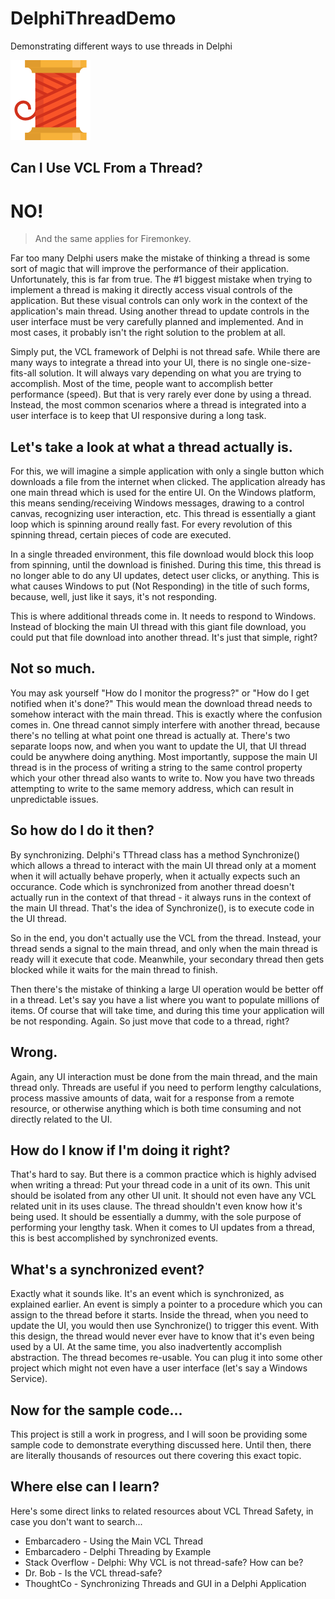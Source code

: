 # DelphiThreadDemo
Demonstrating different ways to use threads in Delphi

![Thread](/ThreadIcon.png "Thread")

## Can I Use VCL From a Thread?

# NO!

> And the same applies for Firemonkey.

Far too many Delphi users make the mistake of thinking a thread is some sort of magic that will improve the performance of their application. Unfortunately, this is far from true. The #1 biggest mistake when trying to implement a thread is making it directly access visual controls of the application. But these visual controls can only work in the context of the application's main thread. Using another thread to update controls in the user interface must be very carefully planned and implemented. And in most cases, it probably isn't the right solution to the problem at all.

Simply put, the VCL framework of Delphi is not thread safe. While there are many ways to integrate a thread into your UI, there is no single one-size-fits-all solution. It will always vary depending on what you are trying to accomplish. Most of the time, people want to accomplish better performance (speed). But that is very rarely ever done by using a thread. Instead, the most common scenarios where a thread is integrated into a user interface is to keep that UI responsive during a long task.

## Let's take a look at what a thread actually is. 

For this, we will imagine a simple application with only a single button which downloads a file from the internet when clicked. The application already has one main thread which is used for the entire UI. On the Windows platform, this means sending/receiving Windows messages, drawing to a control canvas, recognizing user interaction, etc. This thread is essentially a giant loop which is spinning around really fast. For every revolution of this spinning thread, certain pieces of code are executed.

In a single threaded environment, this file download would block this loop from spinning, until the download is finished. During this time, this thread is no longer able to do any UI updates, detect user clicks, or anything. This is what causes Windows to put (Not Responding) in the title of such forms, because, well, just like it says, it's not responding.

This is where additional threads come in. It needs to respond to Windows. Instead of blocking the main UI thread with this giant file download, you could put that file download into another thread. It's just that simple, right?

## Not so much.

You may ask yourself "How do I monitor the progress?" or "How do I get notified when it's done?" This would mean the download thread needs to somehow interact with the main thread. This is exactly where the confusion comes in. One thread cannot simply interfere with another thread, because there's no telling at what point one thread is actually at. There's two separate loops now, and when you want to update the UI, that UI thread could be anywhere doing anything. Most importantly, suppose the main UI thread is in the process of writing a string to the same control property which your other thread also wants to write to. Now you have two threads attempting to write to the same memory address, which can result in unpredictable issues.

## So how do I do it then?

By synchronizing. Delphi's TThread class has a method Synchronize() which allows a thread to interact with the main UI thread only at a moment when it will actually behave properly, when it actually expects such an occurance. Code which is synchronized from another thread doesn't actually run in the context of that thread - it always runs in the context of the main UI thread. That's the idea of Synchronize(), is to execute code in the UI thread.

So in the end, you don't actually use the VCL from the thread. Instead, your thread sends a signal to the main thread, and only when the main thread is ready will it execute that code. Meanwhile, your secondary thread then gets blocked while it waits for the main thread to finish.

Then there's the mistake of thinking a large UI operation would be better off in a thread. Let's say you have a list where you want to populate millions of items. Of course that will take time, and during this time your application will be not responding. Again. So just move that code to a thread, right?

## Wrong.

Again, any UI interaction must be done from the main thread, and the main thread only. Threads are useful if you need to perform lengthy calculations, process massive amounts of data, wait for a response from a remote resource, or otherwise anything which is both time consuming and not directly related to the UI.

## How do I know if I'm doing it right?

That's hard to say. But there is a common practice which is highly advised when writing a thread: Put your thread code in a unit of its own. This unit should be isolated from any other UI unit. It should not even have any VCL related unit in its uses clause. The thread shouldn't even know how it's being used. It should be essentially a dummy, with the sole purpose of performing your lengthy task. When it comes to UI updates from a thread, this is best accomplished by synchronized events.

## What's a synchronized event?

Exactly what it sounds like. It's an event which is synchronized, as explained earlier. An event is simply a pointer to a procedure which you can assign to the thread before it starts. Inside the thread, when you need to update the UI, you would then use Synchronize() to trigger this event. With this design, the thread would never ever have to know that it's even being used by a UI. At the same time, you also inadvertently accomplish abstraction. The thread becomes re-usable. You can plug it into some other project which might not even have a user interface (let's say a Windows Service).

## Now for the sample code...

This project is still a work in progress, and I will soon be providing some sample code to demonstrate everything discussed here. Until then, there are literally thousands of resources out there covering this exact topic.

## Where else can I learn?

Here's some direct links to related resources about VCL Thread Safety, in case you don't want to search...

 - Embarcadero - Using the Main VCL Thread
 - Embarcadero - Delphi Threading by Example
 - Stack Overflow - Delphi: Why VCL is not thread-safe? How can be?
 - Dr. Bob - Is the VCL thread-safe?
 - ThoughtCo - Synchronizing Threads and GUI in a Delphi Application
